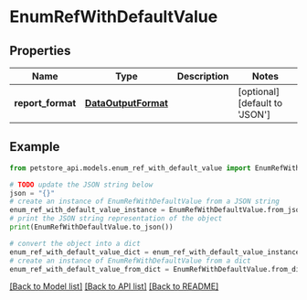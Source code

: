 # EnumRefWithDefaultValue


## Properties

Name | Type | Description | Notes
------------ | ------------- | ------------- | -------------
**report_format** | [**DataOutputFormat**](DataOutputFormat.md) |  | [optional] [default to 'JSON']

## Example

```python
from petstore_api.models.enum_ref_with_default_value import EnumRefWithDefaultValue

# TODO update the JSON string below
json = "{}"
# create an instance of EnumRefWithDefaultValue from a JSON string
enum_ref_with_default_value_instance = EnumRefWithDefaultValue.from_json(json)
# print the JSON string representation of the object
print(EnumRefWithDefaultValue.to_json())

# convert the object into a dict
enum_ref_with_default_value_dict = enum_ref_with_default_value_instance.to_dict()
# create an instance of EnumRefWithDefaultValue from a dict
enum_ref_with_default_value_from_dict = EnumRefWithDefaultValue.from_dict(enum_ref_with_default_value_dict)
```
[[Back to Model list]](../README.md#documentation-for-models) [[Back to API list]](../README.md#documentation-for-api-endpoints) [[Back to README]](../README.md)


